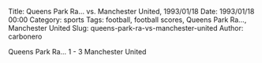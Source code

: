 Title: Queens Park Ra… vs. Manchester United, 1993/01/18
Date: 1993/01/18 00:00
Category: sports
Tags: football, football scores, Queens Park Ra…, Manchester United
Slug: queens-park-ra-vs-manchester-united
Author: carbonero


Queens Park Ra… 1 - 3 Manchester United
